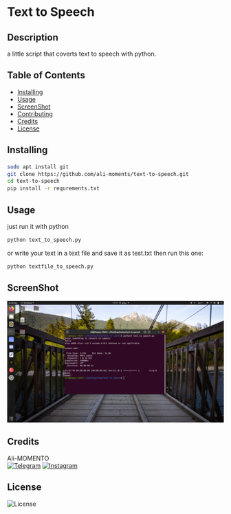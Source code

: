 # Text to Speech

## Description
a little script that coverts text to speech with python.

## Table of Contents
* [Installing](https://github.com/ali-moments/text-to-speech#installing)
* [Usage](https://github.com/ali-moments/text-to-speech#usage)
* [ScreenShot](https://github.com/ali-moments/text-to-speech#screenshot)
* [Contributing](https://github.com/ali-moments/text-to-speech#contributing)
* [Credits](https://github.com/ali-moments/text-to-speech#credits)
* [License](https://github.com/ali-moments/text-to-speech#license)

## Installing
```bash
sudo apt install git
git clone https://github.com/ali-moments/text-to-speech.git
cd text-to-speech
pip install -r requrements.txt
```

## Usage
just run it with python
```bash
python text_to_speech.py
```
or write your text in a text file and save it as test.txt then run this one:
```bash
python textfile_to_speech.py
```

## ScreenShot
![screenshot](screenshot.png)

## Credits
Ali-MOMENTO<br>
[![Telegram](https://img.shields.io/static/v1.svg?label=Telegram&message=@happy_c0d3r&color=grey&logo=telegram&labelColor=0088ff&style=social)](https://t.me/happy_c0d3r)
[![Instagram](https://img.shields.io/badge/Instagram-follow-0088ff.svg?logo=instagram&logoColor=white)](https://www.instagram.com/ali.momento/)

## License
![License](https://img.shields.io/github/license/ali-moments/text-to-speech)
